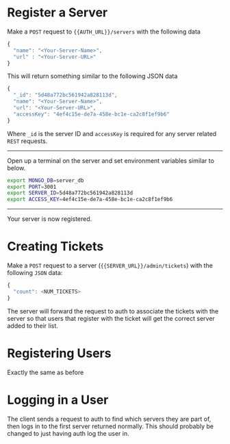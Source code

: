 # Register a Server

Make a `POST` request to `{{AUTH_URL}}/servers` with the following data
```js
{
  "name": "<Your-Server-Name>",
  "url" : "<Your-Server-URL>"
}
```
This will return something similar to the following JSON data
```js
{
  "_id": "5d48a772bc561942a828113d",
  "name": "<Your-Server-Name>",
  "url": "<Your-Server-URL>",
  "accessKey": "4ef4c15e-de7a-458e-bc1e-ca2c8f1ef9b6"
}
```
Where `_id` is the server ID and `accessKey` is required for any server related `REST` requests.

---
Open up a terminal on the server and set environment variables similar to below.
```sh
export MONGO_DB=server_db
export PORT=3001
export SERVER_ID=5d48a772bc561942a828113d
export ACCESS_KEY=4ef4c15e-de7a-458e-bc1e-ca2c8f1ef9b6
```

---
Your server is now registered.

# Creating Tickets
Make a `POST` request to a server (`{{SERVER_URL}}/admin/tickets`) with the following `JSON` data:
```js
{
  "count": <NUM_TICKETS>
}
```
The server will forward the request to auth to associate the tickets with the server so that users that register with the ticket will get the correct server added to their list.

# Registering Users
Exactly the same as before

# Logging in a User
The client sends a request to auth to find which servers they are part of, then logs in to the first server returned normally.
This should probably be changed to just having auth log the user in.